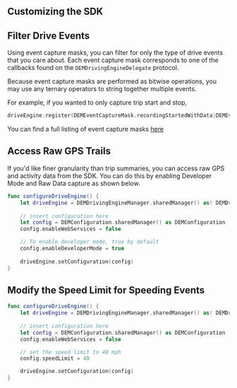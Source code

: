 ## Customizing the SDK

## Filter Drive Events

Using event capture masks, you can filter for only the type of drive events that you care about. Each event capture mask corresponds to one of the callbacks found on the `DEMDrivingEngineDelegate` protocol.

Because event capture masks are performed as bitwise operations, you may use any ternary operators to string together multiple events. 

For example, if you wanted to only capture trip start and stop,

```swift
driveEngine.register(DEMEventCaptureMask.recordingStartedWithData|DEMEventCaptureMask.recordingStopped)
```

You can find a full listing of event capture masks [here](../reference/available-callbacks.md)

## Access Raw GPS Trails

If you'd like finer granularity than trip summaries, you can access raw GPS and activity data from the SDK. You can do this by enabling Developer Mode and Raw Data capture as shown below.

```swift
func configureDriveEngine() {
    let driveEngine = DEMDrivingEngineManager.sharedManager() as! DEMDrivingEngineManager
    
    // insert configuration here
    let config = DEMConfiguration.sharedManager() as DEMConfiguration
    config.enableWebServices = false

    // To enable developer mode, true by default
    config.enableDeveloperMode = true
    
    driveEngine.setConfiguration(config)
}
```

## Modify the Speed Limit for Speeding Events
```swift
func configureDriveEngine() {
    let driveEngine = DEMDrivingEngineManager.sharedManager() as! DEMDrivingEngineManager
    
    // insert configuration here
    let config = DEMConfiguration.sharedManager() as DEMConfiguration
    config.enableWebServices = false

    // set the speed limit to 40 mph
    config.speedLimit = 40

    driveEngine.setConfiguration(config)
}